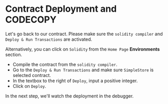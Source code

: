# Contract Deployment and CODECOPY

Let's go back to our contract.
Please make sure the `solidity compiler` and `Deploy & Run Transactions` are activated.

Alternatively, you can click on `Solidity` from the `Home Page` **Environments** section.

 - Compile the contract from the `solidity compiler`.
 - Go to the `Deploy & Run Transactions` and make sure `SimpleStore` is selected contract.
 - In the textbox to the right of `Deploy`, input a positive integer.
 - Click on `Deploy`.

In the next step, we'll watch the deployment in the debugger.
